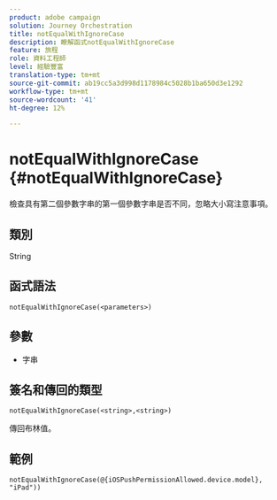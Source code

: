 ```yaml
---
product: adobe campaign
solution: Journey Orchestration
title: notEqualWithIgnoreCase
description: 瞭解函式notEqualWithIgnoreCase
feature: 旅程
role: 資料工程師
level: 經驗豐富
translation-type: tm+mt
source-git-commit: ab19cc5a3d998d1178984c5028b1ba650d3e1292
workflow-type: tm+mt
source-wordcount: '41'
ht-degree: 12%

---
```



# notEqualWithIgnoreCase {#notEqualWithIgnoreCase}

檢查具有第二個參數字串的第一個參數字串是否不同，忽略大小寫注意事項。

## 類別

String

## 函式語法

`notEqualWithIgnoreCase(<parameters>)`

## 參數

* 字串

## 簽名和傳回的類型

`notEqualWithIgnoreCase(<string>,<string>)`

傳回布林值。

## 範例

`notEqualWithIgnoreCase(@{iOSPushPermissionAllowed.device.model}, "iPad"))`
